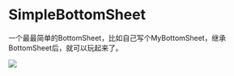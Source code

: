 # SimpleBottomSheet

一个最最简单的BottomSheet，比如自己写个MyBottomSheet，继承BottomSheet后，就可以玩起来了。

![](https://github.com/xushaojie/SimpleBottomSheet/blob/master/screenshots/screenshots.gif)
